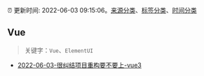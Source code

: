 :alarm_clock: 更新时间: 2022-06-03 09:15:06。[来源分类](../README.md)、[标签分类](../TAGS.md)、[时间分类](../TIMELINE.md)

## Vue


> 关键字：`Vue`、`ElementUI`



- [2022-06-03-很纠结项目重构要不要上-vue3](https://www.v2ex.com/t/857117) 